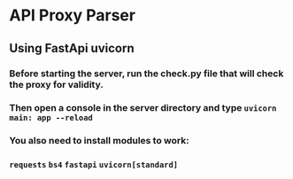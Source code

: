 # API Proxy Parser

## Using FastApi uvicorn

### Before starting the server, run the check.py file that will check the proxy for validity.

### Then open a console in the server directory and type ``uvicorn main: app --reload``

### You also need to install modules to work:

### ``requests`` ``bs4`` ``fastapi`` ``uvicorn[standard]``
